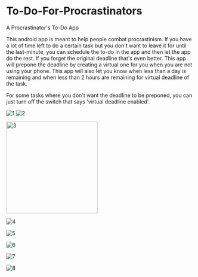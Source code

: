 # To-Do-For-Procrastinators
A Procrastinator's To-Do App

This android app is meant to help people combat procrastinism. If you have a lot of time left to do a certain task but you don't want to leave it for until the last-minute, 
you can schedule the to-do in the app and then let the app do the rest. If you forget the original deadline that's even better. This app will prepone the deadline 
by creating a virtual one for you when you are not using your phone. This app will also let you know when less than a day is remaining and when less than 2 hours are 
remaining for virtual deadline of the task. 

For some tasks where you don't want the deadline to be preponed, you can just turn off the switch that says 'virtual deadline enabled'.

![1](https://user-images.githubusercontent.com/59323913/97795884-bb59a680-1bd9-11eb-8e95-4e76c2e8e58f.png) ![2](https://user-images.githubusercontent.com/59323913/97795888-be549700-1bd9-11eb-81c5-57c13b24c481.png)

<img width="245" alt="3" src="https://user-images.githubusercontent.com/59323913/97795890-bf85c400-1bd9-11eb-848e-43a8ea84a72e.PNG">

![4](https://user-images.githubusercontent.com/59323913/97795891-c3194b00-1bd9-11eb-9cda-fae65b3c5d46.png)

![5](https://user-images.githubusercontent.com/59323913/97795893-c57ba500-1bd9-11eb-879e-ce7828ca4e6b.png)

![6](https://user-images.githubusercontent.com/59323913/97795894-c7456880-1bd9-11eb-899e-f7e36209d006.png)

![7](https://user-images.githubusercontent.com/59323913/97795897-c90f2c00-1bd9-11eb-98c1-e8078750821e.jpg)

![8](https://user-images.githubusercontent.com/59323913/97795898-cb718600-1bd9-11eb-9da0-aec3f9e61c8a.jpg)


